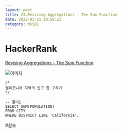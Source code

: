 ```yaml
---
layout: post
title: 24.Revising Aggregations - The Sum Function
date: 2023-03-21 20:58:23 
category: MySQL
---
```


# HackerRank 
[Revising Aggregations - The Sum Function](https://www.hackerrank.com/challenges/revising-aggregations-sum/problem?isFullScreen=true)    

![이미지](https://s3.amazonaws.com/hr-challenge-images/8137/1449729804-f21d187d0f-CITY.jpg)  

```MySQL
/*
캘리포니아 지역의 인구 합 구하기
*/

-- 풀이1
SELECT SUM(POPULATION)
FROM CITY 
WHERE DISTRICT LIKE 'California';

``` 
#참조
